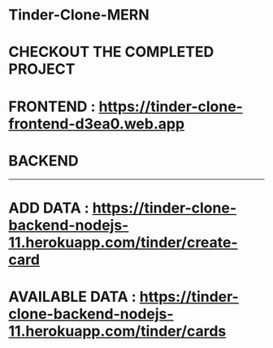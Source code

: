 # Tinder-Clone-MERN

# CHECKOUT THE COMPLETED PROJECT
# FRONTEND : https://tinder-clone-frontend-d3ea0.web.app
# 
# BACKEND
---
# ADD DATA : https://tinder-clone-backend-nodejs-11.herokuapp.com/tinder/create-card
# AVAILABLE DATA : https://tinder-clone-backend-nodejs-11.herokuapp.com/tinder/cards
